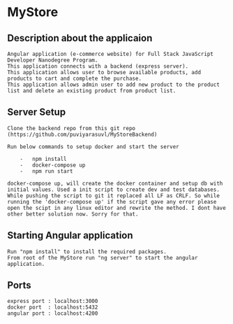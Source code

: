 # MyStore

## Description about the applicaion

    Angular application (e-commerce website) for Full Stack JavaScript Developer Nanodegree Program.
    This application connects with a backend (express server).
    This application allows user to browse available products, add products to cart and complete the purchase.
    This application allows admin user to add new product to the product list and delete an existing product from product list.

## Server Setup

    Clone the backend repo from this git repo (https://github.com/puviyarasuvl/MyStoreBackend)

    Run below commands to setup docker and start the server

        -   npm install
        -   docker-compose up
        -   npm run start

    docker-compose up, will create the docker container and setup db with initial values. Used a init script to create dev and test databases. While pushing the script to git it replaced all LF as CRLF. So while running the 'docker-compose up' if the script gave any error please open the scipt in any linux editor and rewrite the method. I dont have other better solution now. Sorry for that.

## Starting Angular application

    Run "npm install" to install the required packages.
    From root of the MyStore run "ng server" to start the angular application.

## Ports

    express port : localhost:3000
    docker port  : localhost:5432
    angular port : localhost:4200
